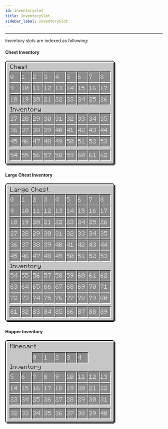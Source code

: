 ```yaml
---
id: inventoryslot
title: InventorySlot
sidebar_label: InventorySlot
---
```

___

Inventory slots are indexed as following:

#### Chest Inventory

![ChestInventory](Chest-slots.png)

#### Large Chest Inventory

![LargeChestInventory](DoubleChest-slots.png)

#### Hopper Inventory

![HopperInventory](Hopper-slots.png)

